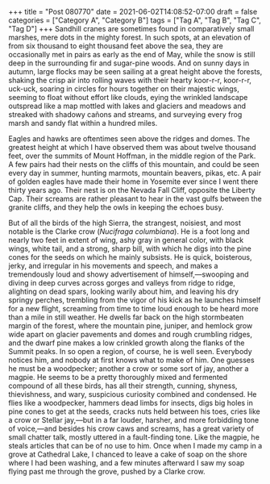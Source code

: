 +++
title = "Post 080770"
date = 2021-06-02T14:08:52-07:00
draft = false
categories = ["Category A", "Category B"]
tags = ["Tag A", "Tag B", "Tag C", "Tag D"]
+++
Sandhill cranes are sometimes found in comparatively small marshes, mere dots in the mighty forest. In such spots, at an elevation of from six thousand to eight thousand feet above the sea, they are occasionally met in pairs as early as the end of May, while the snow is still deep in the surrounding fir and sugar-pine woods. And on sunny days in autumn, large flocks may be seen sailing at a great height above the forests, shaking the crisp air into rolling waves with their hearty koor-r-r, koor-r-r, uck-uck, soaring in circles for hours together on their majestic wings, seeming to float without effort like clouds, eying the wrinkled landscape outspread like a map mottled with lakes and glaciers and meadows and streaked with shadowy cañons and streams, and surveying every frog marsh and sandy flat within a hundred miles.

Eagles and hawks are oftentimes seen above the ridges and domes. The greatest height at which I have observed them was about twelve thousand feet, over the summits of Mount Hoffman, in the middle region of the Park. A few pairs had their nests on the cliffs of this mountain, and could be seen every day in summer, hunting marmots, mountain beavers, pikas, etc. A pair of golden eagles have made their home in Yosemite ever since I went there thirty years ago. Their nest is on the Nevada Fall Cliff, opposite the Liberty Cap. Their screams are rather pleasant to hear in the vast gulfs between the granite cliffs, and they help the owls in keeping the echoes busy.

But of all the birds of the high Sierra, the strangest, noisiest, and most notable is the Clarke crow (_Nucifraga columbiana_). He is a foot long and nearly two feet in extent of wing, ashy gray in general color, with black wings, white tail, and a strong, sharp bill, with which he digs into the pine cones for the seeds on which he mainly subsists. He is quick, boisterous, jerky, and irregular in his movements and speech, and makes a tremendously loud and showy advertisement of himself,—swooping and diving in deep curves across gorges and valleys from ridge to ridge, alighting on dead spars, looking warily about him, and leaving his dry springy perches, trembling from the vigor of his kick as he launches himself for a new flight, screaming from time to time loud enough to be heard more than a mile in still weather. He dwells far back on the high stormbeaten margin of the forest, where the mountain pine, juniper, and hemlock grow wide apart on glacier pavements and domes and rough crumbling ridges, and the dwarf pine makes a low crinkled growth along the flanks of the Summit peaks. In so open a region, of course, he is well seen. Everybody notices him, and nobody at first knows what to make of him. One guesses he must be a woodpecker; another a crow or some sort of jay, another a magpie. He seems to be a pretty thoroughly mixed and fermented compound of all these birds, has all their strength, cunning, shyness, thievishness, and wary, suspicious curiosity combined and condensed. He flies like a woodpecker, hammers dead limbs for insects, digs big holes in pine cones to get at the seeds, cracks nuts held between his toes, cries like a crow or Stellar jay,—but in a far louder, harsher, and more forbidding tone of voice,—and besides his crow caws and screams, has a great variety of small chatter talk, mostly uttered in a fault-finding tone. Like the magpie, he steals articles that can be of no use to him. Once when I made my camp in a grove at Cathedral Lake, I chanced to leave a cake of soap on the shore where I had been washing, and a few minutes afterward I saw my soap flying past me through the grove, pushed by a Clarke crow.
